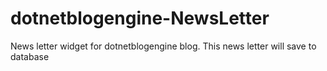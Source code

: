 # dotnetblogengine-NewsLetter
News letter widget for dotnetblogengine blog. This news letter will save to database
